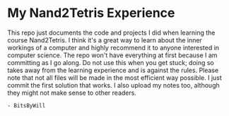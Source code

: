 # My Nand2Tetris Experience

This repo just documents the code and projects I did when learning the course Nand2Tetris.  I think it's a great way to learn about the inner workings of a computer and highly recommend it to anyone interested in computer science.
The repo won't have everything at first because I am committing as I go along.  Do not use this when you get stuck; doing so takes away from the learning experience and is against the rules.
Please note that not all files will be made in the most efficient way possible.  I just commit the first solution that works.  I also upload my notes too, although they might not make sense to other readers.

	- BitsByWill
